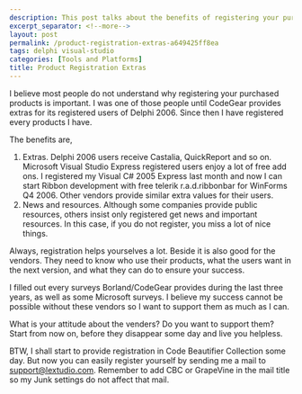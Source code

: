 ```yaml
---
description: This post talks about the benefits of registering your purchased products.
excerpt_separator: <!--more-->
layout: post
permalink: /product-registration-extras-a649425ff8ea
tags: delphi visual-studio
categories: [Tools and Platforms]
title: Product Registration Extras
---
```

I believe most people do not understand why registering your purchased products is important. I was one of those people until CodeGear provides extras for its registered users of Delphi 2006. Since then I have registered every products I have. 
<!--more-->

The benefits are,

1. Extras. Delphi 2006 users receive Castalia, QuickReport and so on. Microsoft Visual Studio Express registered users enjoy a lot of free add ons. I registered my Visual C# 2005 Express last month and now I can start Ribbon development with free telerik r.a.d.ribbonbar for WinForms Q4 2006. Other vendors provide similar extra values for their users.
1. News and resources. Although some companies provide public resources, others insist only registered get news and important resources. In this case, if you do not register, you miss a lot of nice things.

Always, registration helps yourselves a lot. Beside it is also good for the vendors. They need to know who use their products, what the users want in the next version, and what they can do to ensure your success.

I filled out every surveys Borland/CodeGear provides during the last three years, as well as some Microsoft surveys. I believe my success cannot be possible without these vendors so I want to support them as much as I can.

What is your attitude about the venders? Do you want to support them? Start from now on, before they disappear some day and live you helpless.

BTW, I shall start to provide registration in Code Beautifier Collection some day. But now you can easily register yourself by sending me a mail to support@lextudio.com. Remember to add CBC or GrapeVine in the mail title so my Junk settings do not affect that mail.

